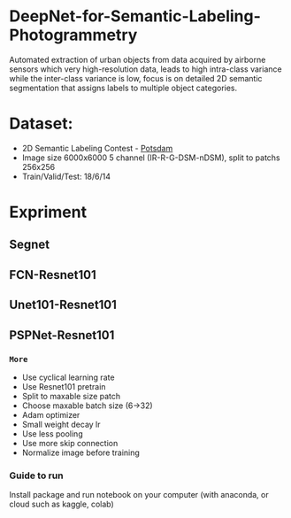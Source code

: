 # DeepNet-for-Semantic-Labeling-Photogrammetry
Automated extraction of urban objects from data acquired by airborne sensors which very high-resolution data,  leads to high intra-class variance while the inter-class variance is low, focus is on detailed 2D semantic segmentation that assigns labels to multiple object categories.
# Dataset: 
* 2D Semantic Labeling Contest - [Potsdam](http://www2.isprs.org/commissions/comm3/wg4/2d-sem-label-potsdam.html)
* Image size 6000x6000 5 channel (IR-R-G-DSM-nDSM), split to patchs 256x256
* Train/Valid/Test: 18/6/14
# Expriment
## Segnet

## FCN-Resnet101

## Unet101-Resnet101

## PSPNet-Resnet101

### `More`
* Use cyclical learning rate
* Use Resnet101 pretrain
* Split to maxable size patch
* Choose maxable batch size (6->32)
* Adam optimizer
* Small weight decay lr
* Use less pooling
* Use more skip connection
* Normalize image before training

### Guide to run
Install package and run notebook on your computer (with anaconda, or cloud such as kaggle, colab)
